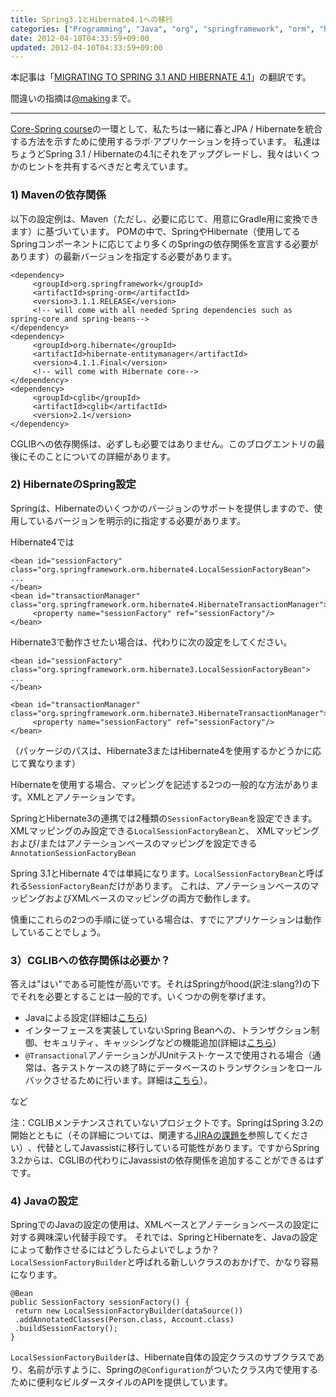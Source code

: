 ```yaml
---
title: Spring3.1とHibernate4.1への移行
categories: ["Programming", "Java", "org", "springframework", "orm", "hibernate4"]
date: 2012-04-10T04:33:59+09:00
updated: 2012-04-10T04:33:59+09:00
---
```


本記事は「[MIGRATING TO SPRING 3.1 AND HIBERNATE 4.1][1]」の翻訳です。

間違いの指摘は[@making][2]まで。

----

[Core-Spring course][3]の一環として、私たちは一緒に春とJPA / Hibernateを統合する方法を示すために使用するラボ·アプリケーションを持っています。 私達はちょうどSpring 3.1 / Hibernateの4.1にそれをアップグレードし、我々はいくつかのヒントを共有するべきだと考えています。

###  1) Mavenの依存関係

以下の設定例は、Maven（ただし、必要に応じて、用意にGradle用に変換できます）に基づいています。 POMの中で、SpringやHibernate（使用してるSpringコンポーネントに応じてより多くのSpringの依存関係を宣言する必要があります）の最新バージョンを指定する必要があります。

    <dependency>
         <groupId>org.springframework</groupId>
         <artifactId>spring-orm</artifactId>
         <version>3.1.1.RELEASE</version>
         <!-- will come with all needed Spring dependencies such as spring-core and spring-beans-->
    </dependency>
    <dependency>
         <groupId>org.hibernate</groupId>
         <artifactId>hibernate-entitymanager</artifactId>
         <version>4.1.1.Final</version>
         <!-- will come with Hibernate core-->
    </dependency>
    <dependency>
         <groupId>cglib</groupId>
         <artifactId>cglib</artifactId>
         <version>2.1</version>
    </dependency>

CGLIBへの依存関係は、必ずしも必要ではありません。このブログエントリの最後にそのことについての詳細があります。


### 2) HibernateのSpring設定

Springは、Hibernateのいくつかのバージョンのサポートを提供しますので、使用しているバージョンを明示的に指定する必要があります。

Hibernate4では

    <bean id="sessionFactory" class="org.springframework.orm.hibernate4.LocalSessionFactoryBean">
    ...
    </bean>
    <bean id="transactionManager" class="org.springframework.orm.hibernate4.HibernateTransactionManager">
         <property name="sessionFactory" ref="sessionFactory"/>
    </bean>

Hibernate3で動作させたい場合は、代わりに次の設定をしてください。

    <bean id="sessionFactory" class="org.springframework.orm.hibernate3.LocalSessionFactoryBean">
    ...
    </bean>

    <bean id="transactionManager" class="org.springframework.orm.hibernate3.HibernateTransactionManager">
         <property name="sessionFactory" ref="sessionFactory"/>
    </bean>

（パッケージのパスは、Hibernate3またはHibernate4を使用するかどうかに応じて異なります）

Hibernateを使用する場合、マッピングを記述する2つの一般的な方法があります。XMLとアノテーションです。

SpringとHibernate3の連携では2種類の`SessionFactoryBean`を設定できます。
XMLマッピングのみ設定できる`LocalSessionFactoryBean`と、
XMLマッピングおよび/またはアノテーションベースのマッピングを設定できる`AnnotationSessionFactoryBean`

Spring 3.1とHibernate 4では単純になります。`LocalSessionFactoryBean`と呼ばれる`SessionFactoryBean`だけがあります。
これは、アノテーションベースのマッピングおよびXMLベースのマッピングの両方で動作します。

慎重にこれらの2つの手順に従っている場合は、すでにアプリケーションは動作していることでしょう。

### 3）CGLIBへの依存関係は必要か？
答えは"はい"である可能性が高いです。それはSpringがhood(訳注:slang?)の下でそれを必要とすることは一般的です。いくつかの例を挙げます。

  - Javaによる設定(詳細は[こちら][4])
  - インターフェースを実装していないSpring Beanへの、トランザクション制御、セキュリティ、キャッシングなどの機能追加(詳細は[こちら][5])
  - `@Transactional`アノテーションがJUnitテスト·ケースで使用される場合（通常は、各テストケースの終了時にデータベースのトランザクションをロールバックさせるために行います。詳細は[こちら][6]）。

など

注：CGLIBメンテナンスされていないプロジェクトです。SpringはSpring 3.2の開始とともに（その詳細については、関連する[JIRAの課題を][7]参照してください）​​、代替としてJavassistに移行している可能性があります。ですからSpring 3.2からは、CGLIBの代わりにJavassistの依存関係を追加することができるはずです。

### 4) Javaの設定

SpringでのJavaの設定の使用は、XMLベースとアノテーションベースの設定に対する興味深い代替手段です。
それでは、SpringとHibernateを、Javaの設定によって動作させるにはどうしたらよいでしょうか？ `LocalSessionFactoryBuilder`と呼ばれる新しいクラスのおかげで、かなり容易になります。

    @Bean
    public SessionFactory sessionFactory() {
     return new LocalSessionFactoryBuilder(dataSource())
     .addAnnotatedClasses(Person.class, Account.class)
     .buildSessionFactory();
    }

`LocalSessionFactoryBuilder`は、Hibernate自体の設定クラスのサブクラスであり、名前が示すように、Springの`@Configuration`がついたクラス内で使用するために便利なビルダースタイルのAPIを提供しています。


  [1]: http://blog.springsource.org/2012/04/06/migrating-to-spring-3-1-and-hibernate-4-1/?utm_source=feedburner&utm_medium=feed&utm_campaign=Feed:%20SpringSourceTeamBlog%20%28SpringSource%20Team%20Blog%29
  [2]: http://twitter.com/#!/making
  [3]: http://www.springsource.com/training/course?courseID=17750
  [4]: http://blog.springsource.org/2009/12/22/configuration-simplifications-in-spring-3-0/
  [5]: http://static.springsource.org/spring/docs/current/spring-framework-reference/html/aop.html
  [6]: http://static.springsource.org/spring/docs/current/spring-framework-reference/html/testing.html
  [7]: https://jira.springsource.org/browse/SPR-5654
